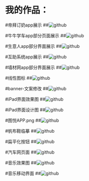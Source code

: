 我的作品：
==========================================================================================================================

#帝拜订奶app展示
##![github](https://github.com/liuyao2303/UI/blob/master/%E5%B8%9D%E6%8B%9C%E8%AE%A2%E5%A5%B6app%E5%B1%95%E7%A4%BA.jpg "github")

#牛牛学车app部分页面展示
##![github](https://github.com/liuyao2303/UI/blob/master/%E7%89%9B%E7%89%9B%E5%AD%A6%E8%BD%A6app%E9%83%A8%E5%88%86%E9%A1%B5%E9%9D%A2%E5%B1%95%E7%A4%BA.jpg "github")

#生意人app部分界面展示
##![github](https://github.com/liuyao2303/UI/blob/master/%E7%94%9F%E6%84%8F%E4%BA%BAapp%E9%83%A8%E5%88%86%E7%95%8C%E9%9D%A2%E5%B1%95%E7%A4%BA.jpg "github")

#互助系统app展示
##![github](https://github.com/liuyao2303/UI/blob/master/%E4%BA%92%E5%8A%A9%E7%B3%BB%E7%BB%9Fapp%E5%B1%95%E7%A4%BA.jpg "github")

#墙材网app部分界面展示
##![github](https://github.com/liuyao2303/UI/blob/master/%E5%A2%99%E6%9D%90%E7%BD%91app%E9%83%A8%E5%88%86%E7%95%8C%E9%9D%A2%E5%B1%95%E7%A4%BA.jpg "github")

#线性图标
##![github](https://github.com/liuyao2303/UI/blob/master/%E7%BA%BF%E6%80%A7%E5%9B%BE%E6%A0%87.png "github")

#banner-文案修改
##![github](https://github.com/liuyao2303/UI/blob/master/banner-%E6%96%87%E6%A1%88%E4%BF%AE%E6%94%B9.png "github")

#iPad界面效果图
##![github](https://github.com/liuyao2303/UI/blob/master/iPad%E7%95%8C%E9%9D%A2%E6%95%88%E6%9E%9C%E5%9B%BE.png "github")

#iPad界面设计图
##![github](https://github.com/liuyao2303/UI/blob/master/iPad%E7%95%8C%E9%9D%A2%E8%AE%BE%E8%AE%A1%E5%9B%BE.png "github")

#图悦APP.png
##![github](https://github.com/liuyao2303/UI/blob/master/%E5%9B%BE%E6%82%A6APP.png "github")

#帆布鞋临摹
##![github](https://github.com/liuyao2303/UI/blob/master/%E5%B8%86%E5%B8%83%E9%9E%8B%E4%B8%B4%E6%91%B9.png "github")

#扁平化按钮
##![github](https://github.com/liuyao2303/UI/blob/master/%E6%89%81%E5%B9%B3%E5%8C%96%E6%8C%89%E9%92%AE.png "github")

#汽车网页面
##![github](https://github.com/liuyao2303/UI/blob/master/%E6%B1%BD%E8%BD%A6%E7%BD%91%E9%A1%B5%E9%9D%A2.png "github")

#音乐效果图
##![github](https://github.com/liuyao2303/UI/blob/master/%E9%9F%B3%E4%B9%90%E6%95%88%E6%9E%9C%E5%9B%BE.png "github")

#音乐移动界面
##![github](https://github.com/liuyao2303/UI/blob/master/%E9%9F%B3%E4%B9%90%E7%A7%BB%E5%8A%A8%E7%95%8C%E9%9D%A2.png "github")
